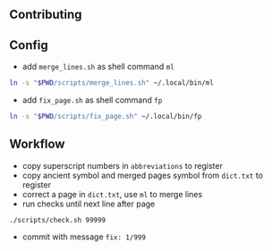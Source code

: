 ## Contributing



## Config

- add `merge_lines.sh` as shell command `ml`

```sh
ln -s "$PWD/scripts/merge_lines.sh" ~/.local/bin/ml
```

- add `fix_page.sh` as shell command `fp`

```sh
ln -s "$PWD/scripts/fix_page.sh" ~/.local/bin/fp
```



## Workflow

- copy superscript numbers in `abbreviations` to register
- copy ancient symbol and merged pages symbol from `dict.txt` to register
- correct a page in `dict.txt`, use `ml` to merge lines
- run checks until next line after page

```
./scripts/check.sh 99999
```

- commit with message `fix: 1/999`
